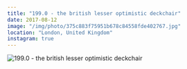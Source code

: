 ```yaml
---
title: "199.0 - the british lesser optimistic deckchair"
date: 2017-08-12
image: "/img/photo/375c883f75951b678c84558fde402767.jpg"
location: "London, United Kingdom"
instagram: true
---
```


![199.0 - the british lesser optimistic deckchair](/img/photo/375c883f75951b678c84558fde402767.jpg)
